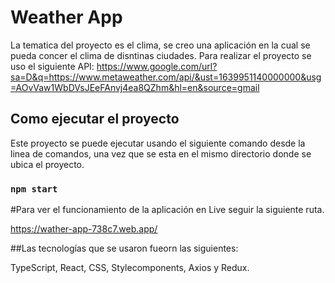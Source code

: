 # Weather App

La tematica del proyecto es el clima, se creo una aplicación en la cual se pueda concer el clima de disntinas ciudades. 
Para realizar el proyecto se uso el siguiente API: https://www.google.com/url?sa=D&q=https://www.metaweather.com/api/&ust=1639951140000000&usg=AOvVaw1WbDVsJEeFAnvj4ea8QZhm&hl=en&source=gmail


## Como ejecutar el proyecto
Este proyecto se puede ejecutar usando el siguiente comando desde la linea de comandos, una vez que se esta en el mismo directorio
donde se ubica el proyecto.

### `npm start`

#Para ver el funcionamiento de la aplicación en Live seguir la siguiente ruta. 

https://wather-app-738c7.web.app/


##Las tecnologías que se usaron fueorn las siguientes: 

TypeScript, React, CSS, Stylecomponents, Axios y Redux.
